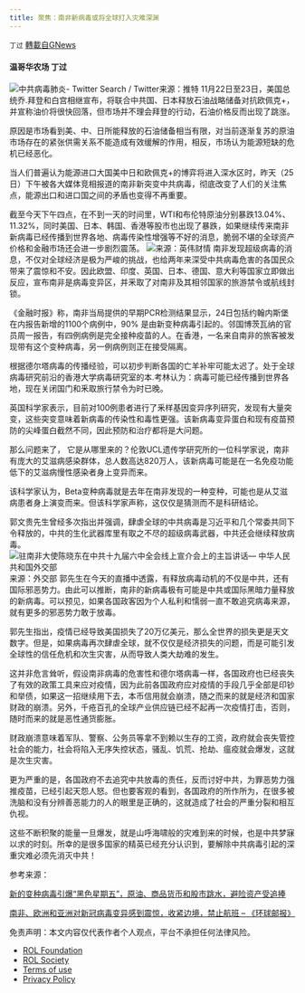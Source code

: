 ```yaml
---
title: 聚焦：南非新病毒或将全球打入灾难深渊
---
```

`丁过` [轉載自GNews](https://gnews.org/zh-hans/1698460/)

#### 温哥华农场 丁过
![中共病毒肺炎- Twitter Search / Twitter](https://pbs.twimg.com/media/EV2HoIkVAAAD84e.jpg)来源：推特
11月22日至23日，美国总统乔.拜登和白宫相继宣布，将联合中共国、日本释放石油战略储备对抗欧佩克+，并宣称油价将很快回落，但市场并不理会拜登的行动，石油价格反而出现了跳涨。

原因是市场看到美、中、日所能释放的石油储备相当有限，对当前逐渐复苏的原油市场存在的紧张供需关系不能造成有效缓解的作用，相反，市场认为能源短缺的危机已经恶化。

当人们普遍认为能源进口大国美中日和欧佩克+的博弈将进入深水区时，昨天（25日）下午被各大媒体竞相报道的南非新突变中共病毒，彻底改变了人们的关注焦点，能源出口和进口国之间的矛盾也变得不再重要。

截至今天下午四点，在不到一天的时间里，WTI和布伦特原油分别暴跌13.04%、11.32%，同时美国、日本、韩国、香港等股市也出现了暴跌，如果继续传来南非新病毒已经传播到世界各地、病毒传染性增强等不好的消息，脆弱不堪的全球资产价格和金融市场还会进一步剧烈震荡。
![](https://assets.gnews.org/wp-content/uploads/2021/11/截屏2021-11-26-下午6.47.54.png)来源：英伟财情
南非发现超级病毒的消息，不仅对全球经济是极为严峻的挑战，也给两年来深受中共病毒危害的各国民众带来了震惊和不安。因此欧盟、印度、英国、日本、德国、意大利等国家立即做出反应，宣布南非是病毒变异区，并釆取了对南非及其相邻国家的旅游禁令或航线封锁。

《金融时报》称，南非当局提供的早期PCR检测结果显示，24日包括约翰内斯堡在内报告新增的1100个病例中，90% 是由新变种病毒引起的。邻国博茨瓦纳的官员周一报告，有四例病例是完全接种疫苗的人。在香港，一名来自南非的旅客被发现带有这个变种病毒，另一例病例则正在接受隔离。

根据德尔塔病毒的传播经验，可以初步判断各国的亡羊补牢可能太迟了。处于全球病毒研究前沿的香港大学病毒研究室的本.考林认为：病毒可能已经传播到世界各地，现在关闭国门和釆取旅行禁令为时已晚。

英国科学家表示，目前对100例患者进行了釆样基因变异序列研究，发现有大量突变，这些突变意味着新病毒的传染性和毒性更强。该新病毒变异蛋白和现有疫苗预防的尖峰蛋白截然不同，因此预防和治疗都将是大问题。

那么问题来了， 它是从哪里来的？伦敦UCL遗传学研究所的一位科学家说，南非有庞大的艾滋病感染群体，总人数高达820万人，该新病毒可能是在一名免疫功能低下的艾滋病慢性感染者身上变异而来。

该科学家认为，Beta变种病毒就是去年在南非发现的一种变种，可能也是从艾滋病患者身上演变而来。但该科学家声称，这仅仅是猜测而不是科研结论。

郭文贵先生曾经多次指出并强调，肆虐全球的中共病毒是习近平和几个常委共同下令释放的，中共的生化武器库里有取之不尽的超级病毒武器，中共还会继续释放病毒。
![驻南非大使陈晓东在中共十九届六中全会线上宣介会上的主旨讲话— 中华人民共和国外交部](https://assets.gnews.org/wp-content/uploads/2021/11/image-398.jpeg)来源：外交部
郭先生在今天的直播中透露，有释放病毒动机的不仅是中共，还有国际邪恶势力。由此可以推断，南非的新病毒极有可能是中共或国际黑暗力量释放的新病毒。可以预见，如果各国政客因为个人私利和懦弱一直不敢追究病毒来源，就有更多的邪恶势力敢于放毒。

郭先生指出，疫情已经导致美国损失了20万亿美元，那么全世界的损失更是天文数字。但是，如果病毒再次肆虐全球，就不仅仅是经济损失的问题，而是可能引发全球性的信任危机和次生灾害，从而导致人类大劫难的发生。

这并非危言耸听，假设南非病毒的危害性和德尔塔病毒一样，各国政府也已经丧失了有效的政策工具来应对疫情，因为此前各国政府应对疫情的手段几乎全部是印钞和举债，如果这一招继续用下去，本币信用就会崩溃，随之而来的就是经济和国家财政的崩溃。另外，千疮百孔的全球产业供应链已经不起再一次疫情打击，否则，随时而来的就是恶性通货膨胀。

财政崩溃意味着军队、警察、公务员等拿不到赖以生存的工资，政府就会丧失管控社会的能力，社会将陷入无序失控状态，骚乱、饥荒、抢劫、瘟疫就会爆发，这就是次生灾害。

更为严重的是，各国政府不去追究中共放毒的责任，反而讨好中共，为罪恶势力强推疫苗，已经引起天怨人怒。但也要客观的看到，各国政府的所作所为，在很多被洗脑和没有分辨善恶能力的人的眼里是正确的，这就造成了社会的严重分裂和相互仇视。

这些不断积聚的能量一旦爆发，就是山呼海啸般的灾难到来的时候，也是中共梦寐以求的时刻。所幸的是很多国家的精英已经充分认识到，要解除中共病毒引起的深重灾难必须先消灭中共！

参考来源：

[新的变种病毒引爆“黑色星期五”，原油、商品货币和股市跳水，避险资产受追捧](https://cn.investing.com/news/forex-news/article-2065288)

[南非、欧洲和亚洲对新冠病毒变异感到震惊，收紧边境，禁止航班 – 《环球邮报》](https://www.theglobeandmail.com/world/article-travel-bans-border-restrictions-imposed-in-several-countries-after-new/)

 

免责声明：本文内容仅代表作者个人观点，平台不承担任何法律风险。

- [ROL Foundation](https://rolfoundation.org/)
- [ROL Society](https://rolsociety.org/)
- [Terms of use](https://gnews.org/terms-of-use-3/)
- [Privacy Policy](https://gnews.org/privacy-policy/)
